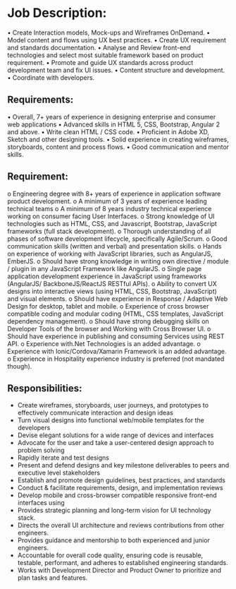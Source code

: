 # Job Description: 

•	Create Interaction models, Mock-ups and Wireframes OnDemand. 
•	Model content and flows using UX best practices.
•	Create UX requirement and standards documentation.
•	Analyse and Review front-end technologies and select most suitable framework based on product requirement.
•	Promote and guide UX standards across product development team and fix UI issues.
•	Content structure and development.
•	Coordinate with developers.

## Requirements: 

•	Overall, 7+ years of experience in designing enterprise and consumer web applications 
•	Advanced skills in HTML 5, CSS, Bootstrap, Angular 2 and above.
•	Write clean HTML / CSS code.
•	Proficient in Adobe XD, Sketch and other designing tools.
•	Solid experience in creating wireframes, storyboards, content and process flows.
•	Good communication and mentor skills.

## Requirement:
o	Engineering degree with 8+ years of experience in application software product development.
o	A minimum of 3 years of experience leading technical teams
o	A minimum of 8 years industry technical experience working on consumer facing User Interfaces.
o	Strong knowledge of UI technologies such as HTML, CSS, and Javascript, Bootstrap, JavaScript frameworks (full stack development).
o	Thorough understanding of all phases of software development lifecycle, specifically Agile/Scrum.
o	Good communication skills (written and verbal) and presentation skills.
o	Hands on experience of working with JavaScript libraries, such as AngularJS, EmberJS.
o	Should have strong knowledge in writing own directive / module / plugin in any JavaScript Framework like AngularJS.
o	Single page application development experience in JavaScript using frameworks (AngularJS/ BackboneJS/ReactJS RESTful APIs).
o	Ability to convert UX designs into interactive views (using HTML, CSS, Bootstrap, JavaScript) and visual elements.
o	Should have experience in Response / Adaptive Web Design for desktop, tablet and mobile.
o	Experience of cross browser compatible coding and modular coding (HTML, CSS templates, JavaScript dependency management).
o	Should have strong debugging skills on Developer Tools of the browser and Working with Cross Browser UI.
o	Should have experience in publishing and consuming Services using REST API.
o	Experience with.Net Technologies is an added advantage.
o	Experience with Ionic/Cordova/Xamarin Framework is an added advantage.
o	Experience in Hospitality experience industry is preferred (not mandated though).

## Responsibilities:
-	Create wireframes, storyboards, user journeys, and prototypes to effectively communicate interaction and design ideas
-	Turn visual designs into functional web/mobile templates for the developers
-	Devise elegant solutions for a wide range of devices and interfaces
-	Advocate for the user and take a user-centered design approach to problem solving
-	Rapidly iterate and test designs
-	Present and defend designs and key milestone deliverables to peers and executive level stakeholders
-	Establish and promote design guidelines, best practices, and standards
-	Conduct & facilitate requirements, design, and implementation reviews
-	Develop mobile and cross-browser compatible responsive front-end interfaces using
-	Provides strategic planning and long-term vision for UI technology stack.
-	Directs the overall UI architecture and reviews contributions from other engineers.
-	Provides guidance and mentorship to both experienced and junior engineers.
-	Accountable for overall code quality, ensuring code is reusable, testable, performant, and adheres to established engineering standards.
-	Works with Development Director and Product Owner to prioritize and plan tasks and features.

